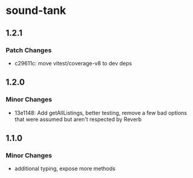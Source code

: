# sound-tank

## 1.2.1

### Patch Changes

- c29611c: move vitest/coverage-v8 to dev deps

## 1.2.0

### Minor Changes

- 13e1148: Add getAllListings, better testing, remove a few bad options that were assumed but aren't respected by Reverb

## 1.1.0

### Minor Changes

- additional typing, expose more methods
